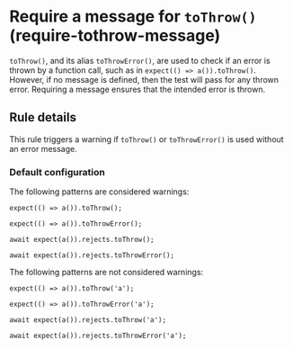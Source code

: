 Require a message for `toThrow()` (require-tothrow-message)
===========================================================

`toThrow()`, and its alias `toThrowError()`, are used to check if an error is thrown by a function call, such as in `expect(() => a()).toThrow()`. However, if no message is defined, then the test will pass for any thrown error. Requiring a message ensures that the intended error is thrown.

Rule details
------------

This rule triggers a warning if `toThrow()` or `toThrowError()` is used without an error message.

### Default configuration

The following patterns are considered warnings:

    expect(() => a()).toThrow();

    expect(() => a()).toThrowError();

    await expect(a()).rejects.toThrow();

    await expect(a()).rejects.toThrowError();

The following patterns are not considered warnings:

    expect(() => a()).toThrow('a');

    expect(() => a()).toThrowError('a');

    await expect(a()).rejects.toThrow('a');

    await expect(a()).rejects.toThrowError('a');
